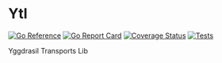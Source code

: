 # Ytl
[![Go Reference](https://pkg.go.dev/badge/github.com/Yggdrasil-Unofficial/ytl.svg)](https://pkg.go.dev/github.com/Yggdrasil-Unofficial/ytl)
[![Go Report Card](https://goreportcard.com/badge/github.com/Yggdrasil-Unofficial/ytl)](https://goreportcard.com/report/github.com/Yggdrasil-Unofficial/ytl)
[![Coverage Status](https://coveralls.io/repos/github/Yggdrasil-Unofficial/ytl/badge.svg?branch=master&a=2)](https://coveralls.io/github/Yggdrasil-Unofficial/ytl?branch=master)
[![Tests](https://github.com/Yggdrasil-Unofficial/ytl/actions/workflows/codecov.yml/badge.svg?a=1)](https://github.com/Yggdrasil-Unofficial/ytl/actions/workflows/codecov.yml)
  
Yggdrasil Transports Lib
